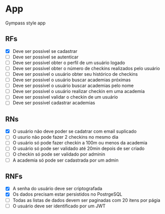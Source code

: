 # App

Gympass style app

## RFs

- [x] Deve ser possivel se cadastrar
- [ ] Deve ser possivel se autenticar
- [ ] Deve ser possivel obter  o perfil de um usuário logado
- [ ] Deve ser possivel obter o número de checkins realizados pelo usuário
- [ ] Deve ser possivel o usuário obter seu histórico de checkins
- [ ] Deve ser possivel o usuário buscar academias próximas
- [ ] Deve ser possivel o usuário buscar academias pelo nome
- [ ] Deve ser possivel o usuário realizar checkin em uma academia
- [ ] Deve ser possivel validar o checkin de um usuário
- [ ] Deve ser possivel cadastrar academias

## RNs

- [x] O usuário não deve poder se cadatrar com email suplicado
- [ ] O usurio não pode fazer 2 checkins no mesmo dia
- [ ] O usuário só pode fazer checkin a 100m ou menos da academia
- [ ] O usuário só pode ser validado até 20min depois de ser criado
- [ ] O checkin só pode ser validado por adminin
- [ ] A academia só pode ser cadastrada por um admin

## RNFs

- [x] A senha do usuário deve ser criptografada
- [x] Os dados precisam estar persistidos no PostrgeSQL
- [ ] Todas as listas de dados devem ser paginadas com 20 itens por págia
- [ ] O usuário deve ser identificado por um JWT
